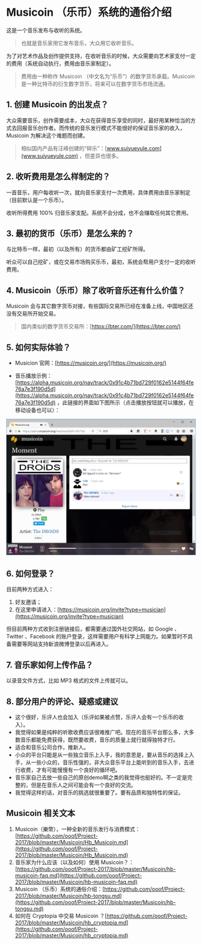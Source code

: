 # Musicoin （乐币）系统的通俗介绍 

这是一个音乐发布与收听的系统。

> 也就是音乐家用它发布音乐，大众用它收听音乐。

为了对艺术作品及创作提供支持，在收听音乐的时候，大众需要向艺术家支付一定的费用（系统自动执行，费用由音乐家制定）。

> 费用由一种称作 Musicoin （中文名为“乐币”）的数字货币承载。Musicoin 是一种比特币的衍生数字货币，将来可以在数字货币市场流通。



## 1. 创建 Musicoin 的出发点？

大众需要音乐，创作需要成本，大众在获得音乐享受的同时，最好用某种恰当的方式去回报音乐创作者。而传统的音乐发行模式不能很好的保证音乐家的收入，Musicoin 为解决这个难题而创建。

> 相似国内产品有汪峰创建的“碎乐”：[www.suiyueyule.com](www.suiyueyule.com) ，但差异也很多。

## 2. 收听费用是怎么样制定的？

一首音乐，用户每收听一次，就向音乐家支付一次费用，具体费用由音乐家制定（目前默认是一个乐币）。

收听所得费用 100% 归音乐家支配。系统不会分成，也不会赚取任何其它费用。


## 3. 最初的货币（乐币）是怎么来的？

与比特币一样，最初（以及所有）的货币都由矿工挖矿所得。

听众可以自己挖矿，或在交易市场购买乐币，最初，系统会帮用户支付一定的收听费用。

## 4. Musicoin（乐币）除了收听音乐还有什么价值？

Musicoin 会与其它数字货币对接，有些国际交易所已经在准备上线，中国地区还没有交易所开始交易。

> 国内类似的数字货币交易所：[https://bter.com/](https://bter.com/)

## 5. 如何实际体验？

- Musicion 官网：[https://musicoin.org/](https://musicoin.org/)

- 音乐播放示例：[https://alpha.musicoin.org/nav/track/0x91c4b71bd729f0162e5144f64fe76a7e3f190d5d](https://alpha.musicoin.org/nav/track/0x91c4b71bd729f0162e5144f64fe76a7e3f190d5d) ，此链接的界面如下图所示（点击播放按钮就可以播放，在移动设备也可以）：

![](img/2017-03-09-play.png)

## 6. 如何登录？

目前两种方式进入：

1. 好友邀请；
2. 在这里申请进入：[https://musicoin.org/invite?type=musician](https://musicoin.org/invite?type=musician)

但目前两种方式收到注册链接后，都需要通过国外社交网站，如 Google 、Twitter 、Facebook 的账户登录，这样需要用户有科学上网能力。如果暂时不具备需要等网站支持新浪微博登录以后再进入。

## 7. 音乐家如何上传作品？

以录音文件方式，比如 MP3 格式的文件上传就可以。

## 8. 部分用户的评论、疑惑或建议

- 这个很好，乐评人也会加入（乐评如果被点赞，乐评人会有一个乐币的收入）。
- 我觉得如果是纯粹的听歌收费应该很难推广吧。现在的音乐平台那么多，大多数音乐都能免费获得，既然要收费，音乐的质量上就行就得独特才行。
- 适合和音乐公司合作，推新人。
- 小众的平台只能是从一些独立音乐上入手，我的意思是，要从音乐的选择上入手，从一些小众的，音乐性强的，非大众音乐平台上能听到的音乐入手，去进行收费，才有可能慢慢有一个良好的循环吧。
- 音乐家自己去放一些自己的原创demo啊之类的我觉得也挺好的。不一定是完整的，但是在音乐人之间可能会有一个良好的交流。
- 我觉得这样的话，对音乐的挑选就很重要了。要有品质和独特性的保证。





## Musicoin 相关文本

1. Musicoin（樂幣），一种全新的音乐发行与消费模式：[https://github.com/ooof/Project-2017/blob/master/Musicoin/Hb_Musicoin.md](https://github.com/ooof/Project-2017/blob/master/Musicoin/Hb_Musicoin.md)
1. 音乐家为什么应该（以及如何）使用 Musicoin？：[https://github.com/ooof/Project-2017/blob/master/Musicoin/hb-musicoin-faq.md](https://github.com/ooof/Project-2017/blob/master/Musicoin/hb-musicoin-faq.md)
1. Musicoin （乐币）系统的通俗介绍：[https://github.com/ooof/Project-2017/blob/master/Musicoin/hb-tongsu.md](https://github.com/ooof/Project-2017/blob/master/Musicoin/hb-tongsu.md)
2. 如何在 Cryptopia 中交易 Musicoin ？[https://github.com/ooof/Project-2017/blob/master/Musicoin/hb_cryptopia.md](https://github.com/ooof/Project-2017/blob/master/Musicoin/hb_cryptopia.md)
